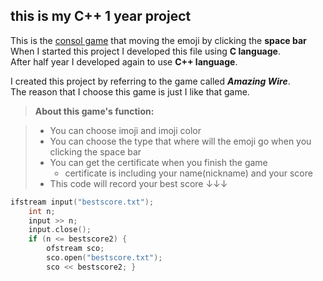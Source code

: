 ## this is my C++ 1 year project

This is the <u>consol game</u> that moving the emoji by clicking the **space bar** <br>
When I started this project I developed this file using **C language**.<br>
After half year I developed again to use **C++ language**.


I created this project by referring to the game called ***Amazing Wire***.  
The reason that I choose this game is just I like that game.

> **About this game's function:**

> - You can choose imoji and imoji color
> - You can choose the type that where will the emoji go when you clicking the space bar
> - You can get the certificate when you finish the game 
>    - certificate is including your name(nickname) and your score
> - This code will record your best score ↓↓↓
```C++
ifstream input("bestscore.txt");
	int n;
	input >> n;
	input.close();
	if (n <= bestscore2) {
		ofstream sco;
		sco.open("bestscore.txt"); 
		sco << bestscore2; }
```
